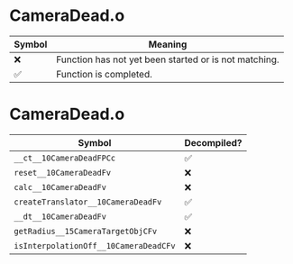 # CameraDead.o
| Symbol | Meaning 
| ------------- | ------------- 
| :x: | Function has not yet been started or is not matching. 
| :white_check_mark: | Function is completed. 


# CameraDead.o
| Symbol | Decompiled? |
| ------------- | ------------- |
| `__ct__10CameraDeadFPCc` | :white_check_mark: |
| `reset__10CameraDeadFv` | :x: |
| `calc__10CameraDeadFv` | :x: |
| `createTranslator__10CameraDeadFv` | :white_check_mark: |
| `__dt__10CameraDeadFv` | :white_check_mark: |
| `getRadius__15CameraTargetObjCFv` | :x: |
| `isInterpolationOff__10CameraDeadCFv` | :x: |
